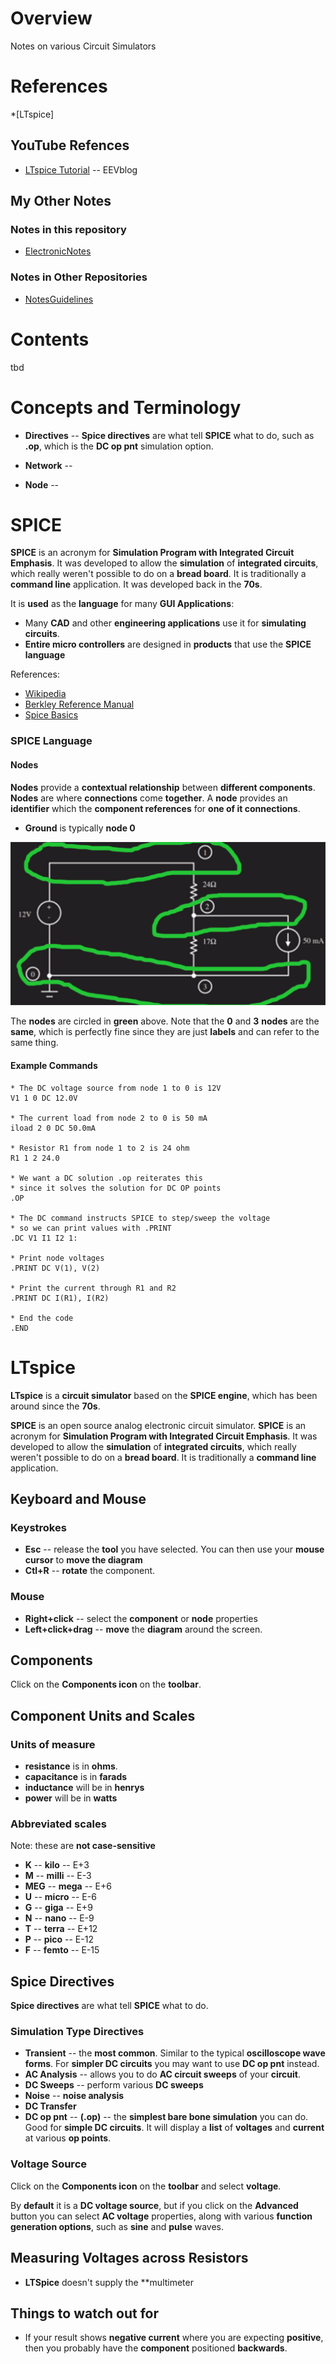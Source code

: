 # Overview

Notes on various Circuit Simulators

# References

*[LTspice]

## YouTube Refences

* [LTspice Tutorial](https://www.youtube.com/watch?v=FEGT5dUpdrc) -- EEVblog

## My Other Notes

### Notes in this repository

* [ElectronicNotes](https://github.com/GitLeeRepo/ElectronicsNotes/blob/master/ElectronicsNotes.md#overview)

### Notes in Other Repositories

* [NotesGuidelines](https://github.com/GitLeeRepo/NotesGuidlines/blob/master/NotesGuidelines.md#overview)

# Contents

tbd

# Concepts and Terminology

* **Directives** -- **Spice directives** are what tell **SPICE** what to do, such as **.op**, which is the **DC op pnt** simulation option.

* **Network** --
* **Node** --

# SPICE

**SPICE** is an acronym for **Simulation Program with Integrated Circuit Emphasis**.  It was developed to allow the **simulation** of **integrated circuits**, which really weren't possible to do on a **bread board**. It is traditionally a **command line** application.  It was developed back in the **70s**.

It is **used** as the **language** for many **GUI Applications**:

* Many **CAD** and other **engineering applications** use it for **simulating circuits**.
* **Entire micro controllers** are designed in **products** that use the **SPICE language**

References:

* [Wikipedia](https://en.wikipedia.org/wiki/SPICE)
* [Berkley Reference Manual](http://www.eecg.toronto.edu/~kphang/teaching/spice/index.html)
* [Spice Basics](http://www.ecircuitcenter.com/Basics.htm)

### SPICE Language

#### Nodes

**Nodes** provide a **contextual relationship** between **different components**.  **Nodes** are where **connections** come **together**.  A **node** provides an **identifier** which the **component references** for **one of it connections**.

* **Ground** is typically **node 0**

![SPICE-Nodes01.png0`](images/Udemy01/SPICE-Nodes01.png)

The **nodes** are circled in **green** above.  Note that the **0** and **3** **nodes** are the **same**, which is perfectly fine since they are just **labels** and can refer to the same thing.

#### Example Commands

```
* The DC voltage source from node 1 to 0 is 12V
V1 1 0 DC 12.0V

* The current load from node 2 to 0 is 50 mA
iload 2 0 DC 50.0mA

* Resistor R1 from node 1 to 2 is 24 ohm
R1 1 2 24.0

* We want a DC solution .op reiterates this
* since it solves the solution for DC OP points
.OP

* The DC command instructs SPICE to step/sweep the voltage
* so we can print values with .PRINT
.DC V1 I1 I2 1:

* Print node voltages
.PRINT DC V(1), V(2)

* Print the current through R1 and R2
.PRINT DC I(R1), I(R2)

* End the code
.END
```


# LTspice

**LTspice** is a **circuit simulator** based on the **SPICE engine**, which has been around since the **70s**.  

**SPICE** is an open source analog electronic circuit simulator. **SPICE** is an acronym for **Simulation Program with Integrated Circuit Emphasis**.  It was developed to allow the **simulation** of **integrated circuits**, which really weren't possible to do on a **bread board**. It is traditionally a **command line** application.

## Keyboard and Mouse

### Keystrokes

* **Esc** -- release the **tool** you have selected.  You can then use your **mouse cursor** to **move the diagram**
* **Ctl+R** -- **rotate** the component.

### Mouse

* **Right+click** -- select the **component** or **node** properties
* **Left+click+drag** -- **move** the **diagram** around the screen.

## Components

Click on the **Components icon** on the **toolbar**.

## Component Units and Scales

### Units of measure

* **resistance** is in **ohms**.
* **capacitance** is in **farads**
* **inductance** will be in **henrys**
* **power** will be in **watts**

### Abbreviated scales

Note: these are **not case-sensitive**

* **K** -- **kilo** -- E+3
* **M** -- **milli** -- E-3
* **MEG** -- **mega** -- E+6
* **U** -- **micro** -- E-6
* **G** -- **giga** -- E+9
* **N** -- **nano** -- E-9
* **T** -- **terra** -- E+12
* **P** -- **pico** -- E-12
* **F** -- **femto** -- E-15

## Spice Directives

**Spice directives** are what tell **SPICE** what to do.

### Simulation Type Directives

* **Transient** -- the **most common**.  Similar to the typical **oscilloscope wave forms**.  For **simpler DC circuits** you may want to use **DC op pnt** instead.
* **AC Analysis** -- allows you to do **AC circuit sweeps** of your **circuit**.
* **DC Sweeps** -- perform various **DC sweeps** 
* **Noise** -- **noise analysis**
* **DC Transfer**
* **DC op pnt** -- **(.op)** -- the **simplest bare bone simulation** you can do.  Good for **simple DC circuits**.  It will display a **list** of **voltages** and **current** at various **op points**.

### Voltage Source

Click on the **Components icon** on the **toolbar** and select **voltage**.

By **default** it is a **DC voltage source**, but if you click on the **Advanced** button you can select **AC voltage** properties, along with various **function generation options**, such as **sine** and **pulse** waves.

## Measuring Voltages across Resistors

* **LTSpice** doesn't supply the **multimeter


## Things to watch out for

* If your result shows **negative current** where you are expecting **positive**, then you probably have the **component** positioned **backwards**.